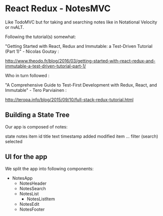 # React Redux - NotesMVC

Like TodoMVC but for taking and searching notes like in Notational Velocity or
nvALT.

Following the tutorial(s) somewhat:

"Getting Started with React, Redux and Immutable: a Test-Driven Tutorial
(Part 1)" - Nicolas Goutay :

http://www.theodo.fr/blog/2016/03/getting-started-with-react-redux-and-immutable-a-test-driven-tutorial-part-1/

Who in turn followed :

"A Comprehensive Guide to Test-First Development with Redux, React, and
Immutable" - Tero Parviainen :

http://teropa.info/blog/2015/09/10/full-stack-redux-tutorial.html

## Building a State Tree

Our app is composed of notes:

state
  notes
    item
      id
      title
      text
      timestamp
        added
        modified
    item
    ...
  filter (search)
  selected

## UI for the app

We split the app into following components:

- NotesApp
  - NotesHeader
  - NotesSearch
  - NotesList
    - NotesListItem
  - NotesEdit
  - NotesFooter
